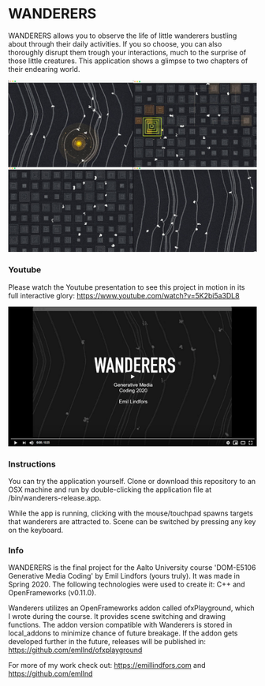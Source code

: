 # WANDERERS

WANDERERS allows you to observe the life of little wanderers bustling about through their daily activities. If you so choose, you can also thoroughly disrupt them trough your interactions, much to the surprise of those little creatures. This application shows a glimpse to two chapters of their endearing world.


![WANDERERS cover image](images/wanderers_cover_image.jpg)

### Youtube

Please watch the Youtube presentation to see this project in motion in its full interactive glory: https://www.youtube.com/watch?v=5K2bi5a3DL8

[![WANDERERS youtube](images/wanderers_youtube_preview.png)](https://www.youtube.com/watch?v=5K2bi5a3DL8 "WANDERERS")


### Instructions

You can try the application yourself. Clone or download this repository to an OSX machine and run by double-clicking the application file at /bin/wanderers-release.app.

While the app is running, clicking with the mouse/touchpad spawns targets that wanderers are attracted to. Scene can be switched by pressing any key on the keyboard.


### Info

WANDERERS is the final project for the Aalto University course 'DOM-E5106 Generative Media Coding' by Emil Lindfors (yours truly). It was made in Spring 2020. The following technologies were used to create it: C++ and OpenFrameworks (v0.11.0).

Wanderers utilizes an OpenFrameworks addon called ofxPlayground, which I wrote during the course. It provides scene switching and drawing functions. The addon version compatible with Wanderers is stored in local_addons to minimize chance of future breakage. If the addon gets developed further in the future, releases will be published in: https://github.com/emllnd/ofxplayground

For more of my work check out: https://emillindfors.com and https://github.com/emllnd


